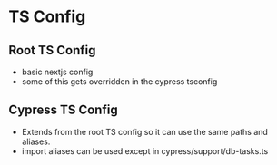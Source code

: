 # TS Config

## Root TS Config

- basic nextjs config
- some of this gets overridden in the cypress tsconfig

## Cypress TS Config

- Extends from the root TS config so it can use the same paths and aliases.
- import aliases can be used except in cypress/support/db-tasks.ts
